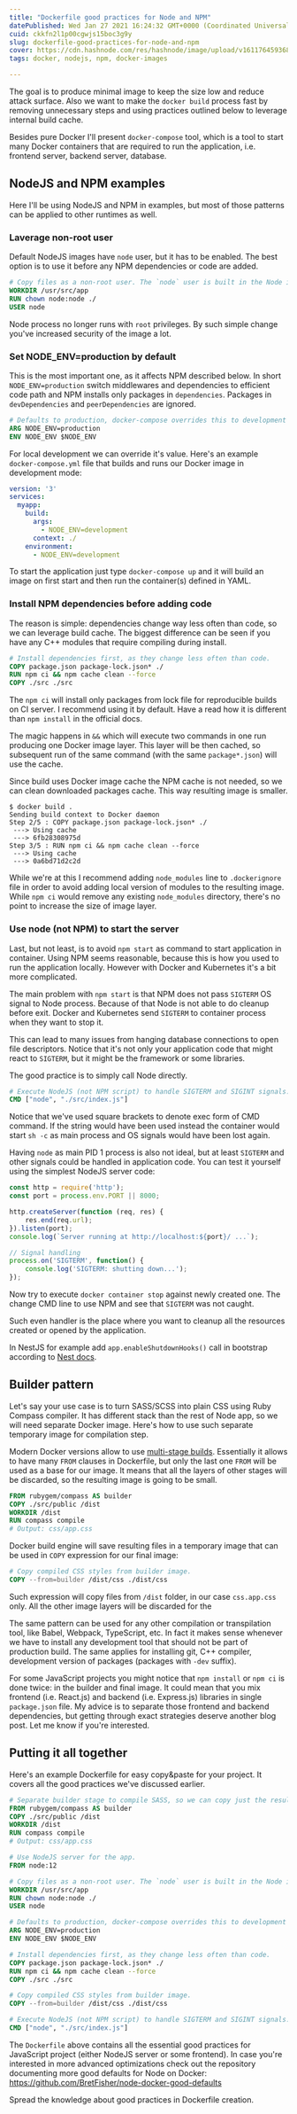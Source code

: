 ```yaml
---
title: "Dockerfile good practices for Node and NPM"
datePublished: Wed Jan 27 2021 16:24:32 GMT+0000 (Coordinated Universal Time)
cuid: ckkfn2l1p00cgwjs15boc3g9y
slug: dockerfile-good-practices-for-node-and-npm
cover: https://cdn.hashnode.com/res/hashnode/image/upload/v1611764593683/1wg753A5P.jpeg
tags: docker, nodejs, npm, docker-images

---
```


The goal is to produce minimal image to keep the size low and reduce attack surface. Also we want to make the `docker build` process fast by removing unnecessary steps and using practices outlined below to leverage internal build cache.

Besides pure Docker I'll present `docker-compose` tool, which is a tool to start many Docker containers that are required to run the application, i.e. frontend server, backend server, database.

## NodeJS and NPM examples

Here I'll be using NodeJS and NPM in examples, but most of those patterns can be applied to other runtimes as well.

### Laverage non-root user

Default NodeJS images have `node` user, but it has to be enabled. The best option is to use it before any NPM dependencies or code are added.

```Dockerfile
# Copy files as a non-root user. The `node` user is built in the Node image.
WORKDIR /usr/src/app
RUN chown node:node ./
USER node
```

Node process no longer runs with `root` privileges. By such simple change you've increased security of the image a lot.

### Set NODE\_ENV=production by default

This is the most important one, as it affects NPM described below. In short `NODE_ENV=production` switch middlewares and dependencies to efficient code path and NPM installs only packages in `dependencies`. Packages in `devDependencies` and `peerDependencies` are ignored.

```Dockerfile
# Defaults to production, docker-compose overrides this to development on build and run.
ARG NODE_ENV=production
ENV NODE_ENV $NODE_ENV
```

For local development we can override it's value. Here's an example `docker-compose.yml` file that builds and runs our Docker image in development mode:

```yaml
version: '3'
services:
  myapp:
    build:
      args:
        - NODE_ENV=development
      context: ./
    environment:
      - NODE_ENV=development
```

To start the application just type `docker-compose up` and it will build an image on first start and then run the container(s) defined in YAML.

### Install NPM dependencies before adding code

The reason is simple: dependencies change way less often than code, so we can leverage build cache. The biggest difference can be seen if you have any C++ modules that require compiling during install.

```Dockerfile
# Install dependencies first, as they change less often than code.
COPY package.json package-lock.json* ./
RUN npm ci && npm cache clean --force
COPY ./src ./src
```

The `npm ci` will install only packages from lock file for reproducible builds on CI server. I recommend using it by default. Have a read how it is different than `npm install` in the official docs.

The magic happens in `&&` which will execute two commands in one run producing one Docker image layer. This layer will be then cached, so subsequent run of the same command (with the same `package*.json`) will use the cache.

Since build uses Docker image cache the NPM cache is not needed, so we can clean downloaded packages cache. This way resulting image is smaller.

```plaintext
$ docker build .
Sending build context to Docker daemon
Step 2/5 : COPY package.json package-lock.json* ./
 ---> Using cache
 ---> 6fb28308975d
Step 3/5 : RUN npm ci && npm cache clean --force
 ---> Using cache
 ---> 0a6bd71d2c2d
```

While we're at this I recommend adding `node_modules` line to `.dockerignore` file in order to avoid adding local version of modules to the resulting image. While `npm ci` would remove any existing `node_modules` directory, there's no point to increase the size of image layer.

### Use node (not NPM) to start the server

Last, but not least, is to avoid `npm start` as command to start application in container. Using NPM seems reasonable, because this is how you used to run the application locally. However with Docker and Kubernetes it's a bit more complicated.

The main problem with `npm start` is that NPM does not pass `SIGTERM` OS signal to Node process. Because of that Node is not able to do cleanup before exit. Docker and Kubernetes send `SIGTERM` to container process when they want to stop it.

This can lead to many issues from hanging database connections to open file descriptors. Notice that it's not only your application code that might react to `SIGTERM`, but it might be the framework or some libraries.

The good practice is to simply call Node directly.

```Dockerfile
# Execute NodeJS (not NPM script) to handle SIGTERM and SIGINT signals.
CMD ["node", "./src/index.js"]
```

Notice that we've used square brackets to denote exec form of CMD command. If the string would have been used instead the container would start `sh -c` as main process and OS signals would have been lost again.

Having `node` as main PID 1 process is also not ideal, but at least `SIGTERM` and other signals could be handled in application code. You can test it yourself using the simplest NodeJS server code:

```js
const http = require('http');
const port = process.env.PORT || 8000;

http.createServer(function (req, res) {
    res.end(req.url);
}).listen(port);
console.log(`Server running at http://localhost:${port}/ ...`);

// Signal handling
process.on('SIGTERM', function() {
    console.log('SIGTERM: shutting down...');
});
```

Now try to execute `docker container stop` against newly created one. The change CMD line to use NPM and see that `SIGTERM` was not caught.

Such even handler is the place where you want to cleanup all the resources created or opened by the application.

In NestJS for example add `app.enableShutdownHooks()` call in bootstrap according to [Nest docs](https://docs.nestjs.com/fundamentals/lifecycle-events#application-shutdown).

## Builder pattern

Let's say your use case is to turn SASS/SCSS into plain CSS using Ruby Compass compiler. It has different stack than the rest of Node app, so we will need separate Docker image. Here's how to use such separate temporary image for compilation step.

Modern Docker versions allow to use [multi-stage builds](https://docs.docker.com/develop/develop-images/multistage-build/). Essentially it allows to have many `FROM` clauses in Dockerfile, but only the last one `FROM` will be used as a base for our image. It means that all the layers of other stages will be discarded, so the resulting image is going to be small.

```Dockerfile
FROM rubygem/compass AS builder
COPY ./src/public /dist
WORKDIR /dist
RUN compass compile
# Output: css/app.css
```

Docker build engine will save resulting files in a temporary image that can be used in `COPY` expression for our final image:

```Dockerfile
# Copy compiled CSS styles from builder image.
COPY --from=builder /dist/css ./dist/css
```

Such expression will copy files from `/dist` folder, in our case `css.app.css` only. All the other image layers will be discarded for the

The same pattern can be used for any other compilation or transpilation tool, like Babel, Webpack, TypeScript, etc. In fact it makes sense whenever we have to install any development tool that should not be part of production build. The same applies for installing git, C++ compiler, development version of packages (packages with `-dev` suffix).

For some JavaScript projects you might notice that `npm install` or `npm ci` is done twice: in the builder and final image. It could mean that you mix frontend (i.e. React.js) and backend (i.e. Express.js) libraries in single `package.json` file. My advice is to separate those frontend and backend dependencies, but getting through exact strategies deserve another blog post. Let me know if you're interested.

## Putting it all together

Here's an example Dockerfile for easy copy&paste for your project. It covers all the good practices we've discussed earlier.

```Dockerfile
# Separate builder stage to compile SASS, so we can copy just the resulting CSS files.
FROM rubygem/compass AS builder
COPY ./src/public /dist
WORKDIR /dist
RUN compass compile
# Output: css/app.css

# Use NodeJS server for the app.
FROM node:12

# Copy files as a non-root user. The `node` user is built in the Node image.
WORKDIR /usr/src/app
RUN chown node:node ./
USER node

# Defaults to production, docker-compose overrides this to development on build and run.
ARG NODE_ENV=production
ENV NODE_ENV $NODE_ENV

# Install dependencies first, as they change less often than code.
COPY package.json package-lock.json* ./
RUN npm ci && npm cache clean --force
COPY ./src ./src

# Copy compiled CSS styles from builder image.
COPY --from=builder /dist/css ./dist/css

# Execute NodeJS (not NPM script) to handle SIGTERM and SIGINT signals.
CMD ["node", "./src/index.js"]
```

The `Dockerfile` above contains all the essential good practices for JavaScript project (either NodeJS server or some frontend). In case you're interested in more advanced optimizations check out the repository documenting more good defaults for Node on Docker: https://github.com/BretFisher/node-docker-good-defaults

Spread the knowledge about good practices in Dockerfile creation.